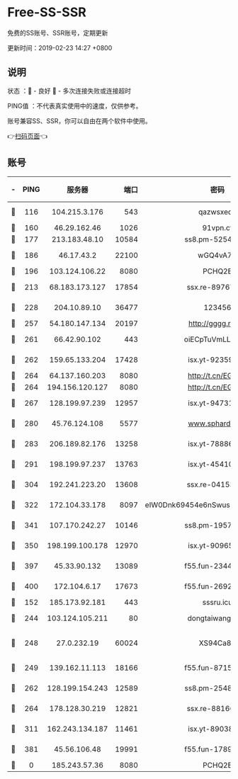 # Free-SS-SSR

免费的SS账号、SSR账号，定期更新

更新时间：2019-02-23 14:27 +0800

## 说明

状态     ：🙂 - 良好 🙁 - 多次连接失败或连接超时

PING值   ：不代表真实使用中的速度，仅供参考。

账号兼容SS、SSR，你可以自由在两个软件中使用。

👉[扫码页面](https://liesauer.github.io/free-ss-ssr.github.io/)👈

## 账号

|-|PING|服务器|端口|密码|加密方式|区域|
|:----:|:----:|:-----:|-----:|:----:|:----:|:----:|
|🙂|116|104.215.3.176|543|qazwsxedc|aes-256-gcm|JP|
|🙂|160|46.29.162.46|1026|91vpn.cf|rc4-md5|RU|
|🙂|177|213.183.48.10|10584|ss8.pm-52546050|rc4-md5|RU|
|🙂|186|46.17.43.2|22100|wGQ4vA7D|aes-256-gcm|RU|
|🙂|196|103.124.106.22|8080|PCHQ2E|rc4-md5|US|
|🙂|213|68.183.173.127|17854|ssx.re-89767953|aes-256-cfb|US|
|🙂|228|204.10.89.10|36477|123456|aes-256-cfb|US|
|🙂|257|54.180.147.134|20197|http://gggg.rocks|chacha20|KR|
|🙂|261|66.42.90.102|443|oiECpTuVmLLxk4Ts|aes-256-cfb|US|
|🙂|262|159.65.133.204|17428|isx.yt-92359106|aes-256-cfb|SG|
|🙂|264|64.137.160.203|8080|http://t.cn/EGJIyrl|rc4-md5|CA|
|🙂|264|194.156.120.127|8080|http://t.cn/EGJIyrl|rc4-md5|RU|
|🙂|267|128.199.97.239|12957|isx.yt-94731774|aes-256-cfb|SG|
|🙂|280|45.76.124.108|5577|www.sphard.com|aes-256-cfb|AU|
|🙂|283|206.189.82.176|13258|isx.yt-78886970|aes-256-cfb|SG|
|🙂|291|198.199.97.237|13763|isx.yt-45410727|aes-256-cfb|US|
|🙂|304|192.241.223.20|13608|ssx.re-04153947|aes-256-cfb|US|
|🙂|322|172.104.33.178|8097|eIW0Dnk69454e6nSwuspv9DmS201tQ0D|aes-256-cfb|SG|
|🙂|341|107.170.242.27|10146|ss8.pm-19577834|aes-256-cfb|US|
|🙂|350|198.199.100.178|12970|isx.yt-90965243|aes-256-cfb|US|
|🙂|397|45.33.90.132|13089|f55.fun-23448160|aes-256-cfb|US|
|🙂|400|172.104.6.17|17673|f55.fun-26926013|aes-256-cfb|US|
|🙂|152|185.173.92.181|443|sssru.icu|rc4-md5|RU|
|🙂|244|103.124.105.211|80|dongtaiwang.com|aes-256-cfb|US|
|🙂|248|27.0.232.19|60024|XS94Ca8K|xchacha20-ietf-poly1305|HK|
|🙂|249|139.162.11.113|18166|f55.fun-87155784|aes-256-cfb|SG|
|🙂|262|128.199.154.243|12589|ss8.pm-25483788|aes-256-cfb|SG|
|🙂|264|178.128.30.219|12821|ssx.re-88166677|aes-256-cfb|SG|
|🙂|311|162.243.134.187|11461|isx.yt-89038787|aes-256-cfb|US|
|🙂|381|45.56.106.48|19991|f55.fun-17890118|aes-256-cfb|US|
|🙁|0|185.243.57.36|8080|PCHQ2E|rc4-md5|US|
